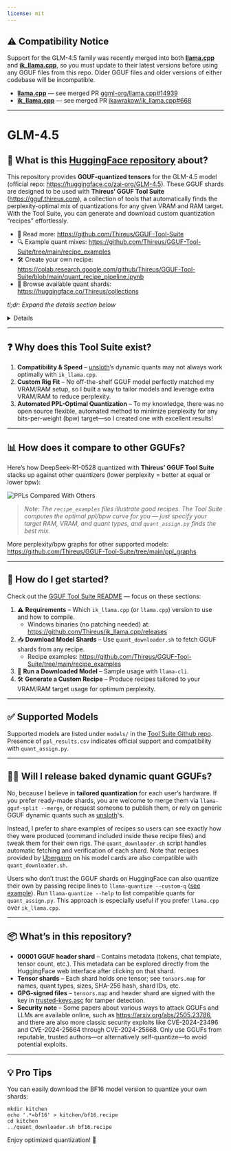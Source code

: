```yaml
---
license: mit
---
```

## ⚠️ Compatibility Notice

Support for the GLM-4.5 family was recently merged into both [**llama.cpp**](https://github.com/ggml-org/llama.cpp) and [**ik_llama.cpp**](https://github.com/ikawrakow/ik_llama.cpp), so you must update to their latest versions before using any GGUF files from this repo. Older GGUF files and older versions of either codebase will be incompatible.

- [**llama.cpp**](https://github.com/ggml-org/llama.cpp) — see merged PR [ggml-org/llama.cpp#14939](https://github.com/ggml-org/llama.cpp/pull/14939)  
- [**ik_llama.cpp**](https://github.com/ikawrakow/ik_llama.cpp) — see merged PR [ikawrakow/ik_llama.cpp#668](https://github.com/ikawrakow/ik_llama.cpp/pull/668)

---

# GLM-4.5

## 🤔 What is this [HuggingFace repository](https://huggingface.co/Thireus/GLM-4.5-THIREUS-BF16-SPECIAL_SPLIT/) about?

This repository provides **GGUF-quantized tensors** for the GLM-4.5 model (official repo: https://huggingface.co/zai-org/GLM-4.5). These GGUF shards are designed to be used with **Thireus’ GGUF Tool Suite** (https://gguf.thireus.com), a collection of tools that automatically finds the perplexity-optimal mix of quantizations for any given VRAM and RAM target. With the Tool Suite, you can generate and download custom quantization “recipes” effortlessly.

- 📖 Read more: https://github.com/Thireus/GGUF-Tool-Suite  
- 🔍 Example quant mixes: https://github.com/Thireus/GGUF-Tool-Suite/tree/main/recipe_examples  
- 🛠️ Create your own recipe: https://colab.research.google.com/github/Thireus/GGUF-Tool-Suite/blob/main/quant_recipe_pipeline.ipynb  
- 📂 Browse available quant shards: https://huggingface.co/Thireus/collections  

*tl;dr: Expand the details section below*
<details>

```
cd ~

# Make sure to install all ik_llama.cpp compilation dependencies...
apt install python3-dev python3-pip python3-venv python3-wheel python3-setuptools git acl netcat-openbsd cmake # pipx

# Obtain ik_llama's Thireus version - Windows builds available at https://github.com/Thireus/ik_llama.cpp/releases
git clone https://github.com/Thireus/ik_llama.cpp
cd ik_llama.cpp
git pull
# Build ik_llama.cpp
cmake -B build -DGGML_AVX=ON -DGGML_AVX2=ON -DLLAMA_CURL=OFF -DGGML_MAX_CONTEXTS=2048
cmake --build build --config Release -j16
cd ..

# Obtain Thireus' GGUF-Tool-Suite
git clone https://github.com/Thireus/GGUF-Tool-Suite

# Download model quant mix from recipe file:
cd GGUF-Tool-Suite
rm -f download.conf # Make sure to copy the relevant download.conf for the model before running quant_assign.py
cp -f models/GLM-4.5/download.conf . # Use the download.conf of the chosen model
mkdir -p kitchen && cd kitchen
../quant_downloader.sh ../recipe_examples/GLM-4.5.ROOT-2.0085bpw-5.2486ppl.83GB-GGUF_7GB-GPU_76GB-CPU.a02563d_cdb0394.recipe

# Other recipe examples can be found at https://github.com/Thireus/GGUF-Tool-Suite/tree/main/recipe_examples

# Launch ik_llama's llama-server:
ulimit -n 99999 # Lifts "too many open files" limitation on Linux
~/ik_llama.cpp/build/bin/llama-server \
  -m GLM-4.5-THIREUS-BF16-SPECIAL_TENSOR-00001-of-01762.gguf \
  -fa -amb 512 -fmoe -ctk f16 -c 4096 -ngl 99 \
  -ot "blk\.([0-9]|[1-2][0-9]|3[0-6])\.ffn_.*=CUDA0" \
  -ot "blk\.(37|38|39|[4-6][0-9]|7[0-2])\.ffn_.*=CUDA1" \
  -ot "blk\.(7[3-9])\.ffn_.*=CUDA2" \
  -ot "blk\.(8[0-9]|90|91|92)\.ffn_.*=CPU" \
  -ot exps=CPU -b 2048 -ub 1024 --warmup-batch --no-mmap --threads 36 \
  --main-gpu 0
```

</details>

---

## ❓ Why does this Tool Suite exist?

1. **Compatibility & Speed** – [unsloth](https://huggingface.co/unsloth)’s dynamic quants may not always work optimally with `ik_llama.cpp`.  
2. **Custom Rig Fit** – No off-the-shelf GGUF model perfectly matched my VRAM/RAM setup, so I built a way to tailor models and leverage extra VRAM/RAM to reduce perplexity.  
3. **Automated PPL-Optimal Quantization** – To my knowledge, there was no open source flexible, automated method to minimize perplexity for any bits-per-weight (bpw) target—so I created one with excellent results!  

---

## 📊 How does it compare to other GGUFs?

Here’s how DeepSeek-R1-0528 quantized with **Thireus’ GGUF Tool Suite** stacks up against other quantizers (lower perplexity = better at equal or lower bpw):

![PPLs Compared With Others](https://github.com/Thireus/GGUF-Tool-Suite/raw/main/ppl_graphs/DeepSeek-R1-0528.svg)

> _Note: The `recipe_examples` files illustrate good recipes. The Tool Suite computes the optimal ppl/bpw curve for you — just specify your target RAM, VRAM, and quant types, and `quant_assign.py` finds the best mix._  

More perplexity/bpw graphs for other supported models: https://github.com/Thireus/GGUF-Tool-Suite/tree/main/ppl_graphs  

---

## 🚀 How do I get started?

Check out the [GGUF Tool Suite README](https://github.com/Thireus/GGUF-Tool-Suite) — focus on these sections:

1. ⚠️ **Requirements** – Which `ik_llama.cpp` (or `llama.cpp`) version to use and how to compile.  
   - Windows binaries (no patching needed) at: https://github.com/Thireus/ik_llama.cpp/releases  
2. 📥 **Download Model Shards** – Use `quant_downloader.sh` to fetch GGUF shards from any recipe.  
   - Recipe examples: https://github.com/Thireus/GGUF-Tool-Suite/tree/main/recipe_examples  
3. 🧠 **Run a Downloaded Model** – Sample usage with `llama-cli`.  
4. 🛠️ **Generate a Custom Recipe** – Produce recipes tailored to your VRAM/RAM target usage for optimum perplexity.  

---

## ✅ Supported Models

Supported models are listed under `models/` in the [Tool Suite Github repo](https://github.com/Thireus/GGUF-Tool-Suite/tree/main/models). Presence of `ppl_results.csv` indicates official support and compatibility with `quant_assign.py`.

---

## 🤷‍♂️ Will I release baked dynamic quant GGUFs?

No, because I believe in **tailored quantization** for each user’s hardware. If you prefer ready-made shards, you are welcome to merge them via `llama-gguf-split --merge`, or request someone to publish them, or rely on generic GGUF dynamic quants such as [unsloth](https://huggingface.co/unsloth)'s.

Instead, I prefer to share examples of recipes so users can see exactly how they were produced (command included inside these recipe files) and tweak them for their own rigs. The `quant_downloader.sh` script handles automatic fetching and verification of each shard. Note that recipes provided by [Ubergarm](https://huggingface.co/ubergarm) on his model cards are also compatible with `quant_downloader.sh`.

Users who don’t trust the GGUF shards on HuggingFace can also quantize their own by passing recipe lines to `llama-quantize --custom-q` ([see example](https://github.com/Thireus/GGUF-Tool-Suite/blob/main/models/DeepSeek-R1-0528/DeepSeek-R1-0528-THIREUS-ANY-SPECIAL.sh#L482-L486)). Run `llama-quantize --help` to list compatible quants for `quant_assign.py`. This approach is especially useful if you prefer `llama.cpp` over `ik_llama.cpp`.  

---

## 📦 What’s in this repository?

- **00001 GGUF header shard** – Contains metadata (tokens, chat template, tensor count, etc.). This metadata can be explored directly from the HuggingFace web interface after clicking on that shard.  
- **Tensor shards** – Each shard holds one tensor; see `tensors.map` for names, quant types, sizes, SHA-256 hash, shard IDs, etc.  
- **GPG-signed files** – `tensors.map` and header shard are signed with the key in [trusted-keys.asc](https://github.com/Thireus/GGUF-Tool-Suite/blob/main/trusted-keys.asc) for tamper detection.  
- **Security note** – Some papers about various ways to attack GGUFs and LLMs are available online, such as https://arxiv.org/abs/2505.23786, and there are also more classic security exploits like CVE-2024-23496 and CVE-2024-25664 through CVE-2024-25668. Only use GGUFs from reputable, trusted authors—or alternatively self-quantize—to avoid potential exploits. 

---

## 💡 Pro Tips

You can easily download the BF16 model version to quantize your own shards:

```
mkdir kitchen  
echo '.*=bf16' > kitchen/bf16.recipe  
cd kitchen
../quant_downloader.sh bf16.recipe  
```

Enjoy optimized quantization! 🎉
